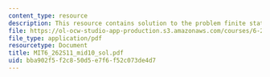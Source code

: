 ```yaml
---
content_type: resource
description: This resource contains solution to the problem finite state Markov chain.
file: https://ol-ocw-studio-app-production.s3.amazonaws.com/courses/6-262-discrete-stochastic-processes-spring-2011/bba902f5f2c850d5e7f6f52c073de4d7_MIT6_262S11_mid10_sol.pdf
file_type: application/pdf
resourcetype: Document
title: MIT6_262S11_mid10_sol.pdf
uid: bba902f5-f2c8-50d5-e7f6-f52c073de4d7
---
```

